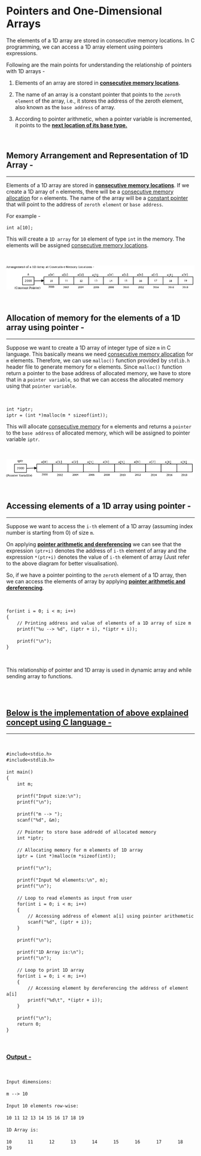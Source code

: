 <h1> Pointers and One-Dimensional Arrays </h1>

<p>

The elements of a 1D array are stored in consecutive memory locations. In C programming, we can access a 1D array element using pointers expressions.

Following are the main points for understanding the relationship of pointers with 1D arrays -

1. Elements of an array are stored in <b><u>consecutive memory locations</u></b>.

2. The name of an array is a constant pointer that points to the ```zeroth element``` of the array, i.e., it stores the address of the zeroth element, also known as the ```base address``` of array.

3. According to pointer arithmetic, when a pointer variable is incremented, it points to the <b><u>next location of its base type.</u></b>

</p><br>

<h2> Memory Arrangement and Representation of 1D Array - </h2><hr>
<p>

Elements of a 1D array are stored in <b><u>consecutive memory locations</u></b>. If we create a 1D array of ```n``` elements, there will be a <u>consecutive memory allocation</u> for ```n``` elements. The name of the array will be a <u>constant pointer</u> that will point to the address of ```zeroth element``` or ```base address```.

For example -

    int a[10];

This will create a ```1D array``` for ```10``` element of type ```int``` in the memory. The elements will be assigned <u>consecutive memory locations</u>.

<br>

![Diagram](Diagram2.png)

</p><br>

<h2> Allocation of memory for the elements of a 1D array using pointer - </h2><hr>

<p>

Suppose we want to create a 1D array of integer type of size ```m``` in C language. This basically means we need <u>consecutive memory allocation</u> for ```m``` elements. Therefore, we can use ```malloc()``` function provided by ```stdlib.h``` header file to generate memory for ```m``` elements. Since ```malloc()``` function return a pointer to the base address of allocated memory, we have to store that in a ```pointer variable```, so that we can access the allocated memory using that ```pointer variable```.

<br>

    int *iptr;
    iptr = (int *)malloc(m * sizeof(int));

This will allocate <u>consecutive memory</u> for ```m``` elements and returns a ```pointer``` to the ```base address``` of allocated memory, which will be assigned to pointer variable ```iptr```.

<br>

![Diagram](Diagram3.png)

</p><br>

<p>

<h2> Accessing elements of a 1D array using pointer - </h2><hr>

Suppose we want to access the ```i-th``` element of a 1D array (assuming index number is starting from 0) of size ```m```.

On applying <u><b>pointer arithmetic and dereferencing</b></u> we can see that the expression ```(ptr+i)``` denotes the
address of ```i-th``` element of array and the expression ```*(ptr+i)``` denotes the value of ```i-th``` element of array (Just refer to the above diagram for better visualisation).

So, if we have a pointer pointing to the ```zeroth``` element of a 1D array, then we can access the elements of array by applying <u><b>pointer arithmetic and dereferencing</b></u>.

<br>

    for(int i = 0; i < m; i++)
    {
        // Printing address and value of elements of a 1D array of size m
        printf("%u --> %d", (iptr + i), *(iptr + i));

        printf("\n");
    }

<br>

This relationship of pointer and 1D array is used in dynamic array and while sending array to functions.

</p><br><br>

<h2><u> Below is the implementation of above explained concept using C language - </u></h2><hr><br>

<p>

    #include<stdio.h>
    #include<stdlib.h>

    int main()
    {
        int m;

        printf("Input size:\n");
        printf("\n");

        printf("m --> ");
        scanf("%d", &m);

        // Pointer to store base addredd of allocated memory
        int *iptr;

        // Allocating memory for m elements of 1D array
        iptr = (int *)malloc(m *sizeof(int));

        printf("\n");

        printf("Input %d elements:\n", m);
        printf("\n");

        // Loop to read elements as input from user
        for(int i = 0; i < m; i++)
        {
            // Accessing address of element a[i] using pointer arithemetic
            scanf("%d", (iptr + i));
        }

        printf("\n");

        printf("1D Array is:\n");
        printf("\n");

        // Loop to print 1D array
        for(int i = 0; i < m; i++)
        {
            // Accessing element by dereferencing the address of element a[i]
            printf("%d\t", *(iptr + i));
        }

        printf("\n");
        return 0;
    }
    
</p><br>

<h3><u>Output -</u> </h3> <br>

<p>

    Input dimensions:

    m --> 10

    Input 10 elements row-wise:

    10 11 12 13 14 15 16 17 18 19

    1D Array is:

    10      11      12      13      14      15      16      17      18      19

</p>